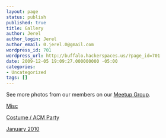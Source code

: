 ```yaml
---
layout: page
status: publish
published: true
title: Gallery
author: Jerel
author_login: Jerel
author_email: 0.jerel.0@gmail.com
wordpress_id: 701
wordpress_url: http://buffalo.hackerspaces.us/?page_id=701
date: 2009-12-05 19:09:27.000000000 -05:00
categories:
- Uncategorized
tags: []
---
```

See more photos from our members on our <a href="http://www.meetup.com/hackerspaces/photos/">Meetup Group</a>.

<a href="gallery/october-2009">Misc</a>

<a href="gallery/halloween-2009" target="_self">Costume / ACM Party</a>

<a href="gallery/jan/">January 2010</a>
